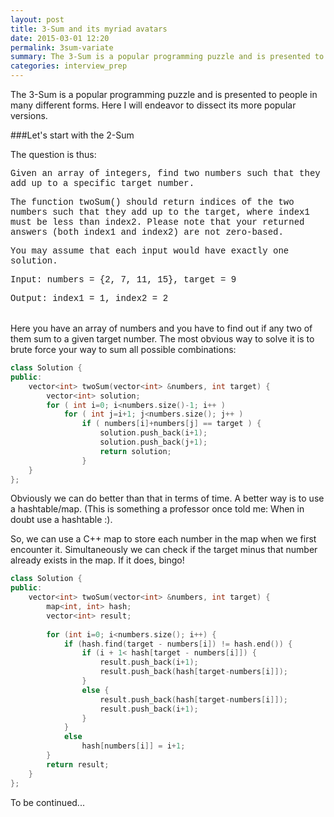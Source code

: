 ```yaml
---
layout: post
title: 3-Sum and its myriad avatars
date: 2015-03-01 12:20
permalink: 3sum-variate
summary: The 3-Sum is a popular programming puzzle and is presented to people in many different forms.
categories: interview_prep
---
```


The 3-Sum is a popular programming puzzle and is presented to people in many different forms. Here I will endeavor to dissect its more popular versions.

###Let's start with the 2-Sum

The question is thus:

<div class="bg-off-white rounded-para" style="font-family: Courier">

<p>Given an array of integers, find two numbers such that they add up to a specific target number.</p>

<p>The function twoSum() should return indices of the two numbers such that they add up to the target, where index1 must be less than index2. Please note that your returned answers (both index1 and index2) are not zero-based.</p>

<p>You may assume that each input would have exactly one solution.</p>

<p>Input: numbers = {2, 7, 11, 15}, target = 9</p>

<p>Output: index1 = 1, index2 = 2</p>
</div>

<br/>
Here you have an array of numbers and you have to find out if any two of them sum to a given target number. The most obvious way to solve it is to brute force your way to sum all possible combinations:

```C++
class Solution {
public:
    vector<int> twoSum(vector<int> &numbers, int target) {
        vector<int> solution;
        for ( int i=0; i<numbers.size()-1; i++ ) 
            for ( int j=i+1; j<numbers.size(); j++ ) 
                if ( numbers[i]+numbers[j] == target ) {
                    solution.push_back(i+1);
                    solution.push_back(j+1);
                    return solution;
                }
    }
};
```

Obviously we can do better than that in terms of time. A better way is to use a hashtable/map. (This is something a professor once told me: When in doubt use a hashtable :).

So, we can use a C++ map to store each number in the map when we first encounter it. Simultaneously we can check if the target minus that number already exists in the map. If it does, bingo!

```C++
class Solution {
public:
    vector<int> twoSum(vector<int> &numbers, int target) {
        map<int, int> hash;
        vector<int> result;
        
        for (int i=0; i<numbers.size(); i++) {
            if (hash.find(target - numbers[i]) != hash.end()) {
                if (i + 1< hash[target - numbers[i]]) {
                    result.push_back(i+1);
                    result.push_back(hash[target-numbers[i]]);
                }
                else {
                    result.push_back(hash[target-numbers[i]]);
                    result.push_back(i+1);
                }
            }
            else
                hash[numbers[i]] = i+1;
        }
        return result;
    }
};
```
To be continued...

